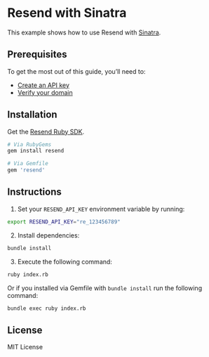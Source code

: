 # Resend with Sinatra

This example shows how to use Resend with [Sinatra](https://sinatrarb.com).

## Prerequisites

To get the most out of this guide, you’ll need to:

* [Create an API key](https://resend.com/api-keys)
* [Verify your domain](https://resend.com/domains)

## Installation

Get the [Resend Ruby SDK](https://github.com/resendlabs/resend-ruby).

```sh
# Via RubyGems
gem install resend

# Via Gemfile
gem 'resend'
```

## Instructions

1. Set your `RESEND_API_KEY` environment variable by running:

  ```sh
export RESEND_API_KEY="re_123456789"
  ```

2. Install dependencies:

  ```sh
bundle install
  ```

3. Execute the following command:

  ```sh
ruby index.rb
  ```
  
Or if you installed via Gemfile with `bundle install` run the following command:

  ```sh
bundle exec ruby index.rb
  ```

## License

MIT License